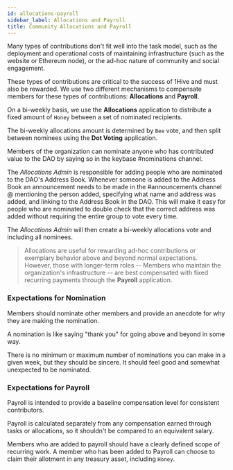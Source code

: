 ```yaml
---
id: allocations-payroll
sidebar_label: Allocations and Payroll
title: Community Allocations and Payroll
---
```


Many types of contributions don't fit well into the task model, such as the deployment and operational costs of maintaining infrastructure (such as the website or Ethereum node), or the ad-hoc nature of community and social engagement.

These types of contributions are critical to the success of 1Hive and must also be rewarded. We use two different mechanisms to compensate members for these types of contributions: **Allocations** and **Payroll**.

On a bi-weekly basis, we use the **Allocations** application to distribute a fixed amount of `Honey` between a set of nominated recipients.

The bi-weekly allocations amount is determined by `Bee` vote, and then split between nominees using the **Dot Voting** application.

Members of the organization can nominate anyone who has contributed value to the DAO by saying so in the keybase #nominations channel.

The *Allocations Admin* is responsible for adding people who are nominated to the DAO's Address Book. Whenever someone is added to the Address Book an announcement needs to be made in the #announcements channel @ mentioning the person added, specifying what name and address was added, and linking to the Address Book in the DAO. This will make it easy for people who are nominated to double check that the correct address was added without requiring the entire group to vote every time.

The *Allocations Admin* will then create a bi-weekly allocations vote and including all nominees.

> Allocations are useful for rewarding ad-hoc contributions or exemplary behavior above and beyond normal expectations. However, those with longer-term roles -- Members who maintain the organization's infrastructure -- are best compensated with fixed recurring payments through the **Payroll** application.

### Expectations for Nomination

Members should nominate other members and provide an anecdote for why they are making the nomination.

A nomination is like saying "thank you" for going above and beyond in some way.

There is no minimum or maximum number of nominations you can make in a given week, but they should be sincere. It should feel good and somewhat unexpected to be nominated.

### Expectations for Payroll

Payroll is intended to provide a baseline compensation level for consistent contributors.

Payroll is calculated separately from any compensation earned through tasks or allocations, so it shouldn't be compared to an equivalent salary.

Members who are added to payroll should have a clearly defined scope of recurring work. A member who has been added to Payroll can choose to claim their allotment in any treasury asset, including `Honey`.
